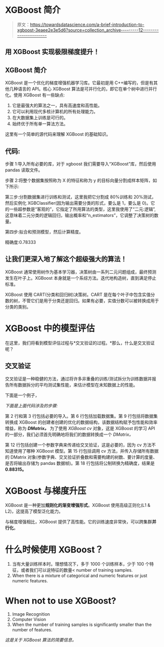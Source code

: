 # XGBoost 简介

> 原文：<https://towardsdatascience.com/a-brief-introduction-to-xgboost-3eaee2e3e5d6?source=collection_archive---------12----------------------->

## 用 XGBoost 实现极限梯度提升！

## XGBoost 简介

XGBoost 是一个优化的梯度增强机器学习库。它最初是用 C++编写的，但是有其他几种语言的 API。核心 XGBoost 算法是可并行化的，即它在单个树中进行并行化。使用 XGBoost 有一些缺点:

1.  它是最强大的算法之一，具有高速度和高性能。
2.  它可以利用现代多核计算机的所有处理能力。
3.  在大数据集上训练是可行的。
4.  始终优于所有单一算法方法。

这里有一个简单的源代码来理解 XGBoost 的基础知识。

## 代码:

步骤 1:导入所有必要的库，对于 xgboost 我们需要导入“XGBoost”库，然后使用 pandas 读取文件。

步骤 2:将整个数据集按照称为 X 的特征和称为 y 的目标向量分割成样本矩阵，如下所示:

第三步:分割数据集进行训练和测试，这里我把它分割成 80%训练和 20%测试，然后实例化 XGBClassifier(因为输出需要分类的形式，要么是 1，要么是 0)。它的一些超参数是“客观的”，它指定了所用算法的类型，这里我使用了“二元:逻辑”,这意味着二元分类的逻辑回归，输出概率和“n_estimators”，它调整了决策树的数量。

第四步:拟合和预测模型，然后计算精度。

精确度:0.78333

## 让我们更深入地了解这个超级强大的算法！

XGBoost 通常使用树作为基本学习器，决策树由一系列二元问题组成，最终预测发生在叶子上。XGBoost 本身就是一个系综方法。迭代地构造树，直到满足停止标准。

XGBoost 使用 CART(分类和回归树)决策树。CART 是在每个叶子中包含实值分数的树，不管它们是用于分类还是回归。如果有必要，实值分数可以被转换成用于分类的类别。

# XGBoost 中的模型评估

在这里，我们将看到模型评估过程与*交叉验证的过程。*那么，什么是交叉验证呢？

## 交叉验证

交叉验证是一种稳健的方法，通过将许多非重叠的训练/测试拆分为训练数据并报告所有数据拆分的平均测试集性能，来估计模型在未知数据上的性能。

下面是一个例子，

*下面是上面代码涉及的步骤:*

第 2 行和第 3 行包括必要的导入。第 6 行包括加载数据集。第 9 行包括将数据集转换成 XGBoost 的创建者创建的优化的数据结构，该数据结构赋予包性能和效率增益，称为 ***DMatrix。*** 为了使用 *XGBoost cv* 对象，这是 XGBoost 的学习 API 的一部分，我们必须首先明确地将我们的数据转换成一个 *DMatrix。*

第 12 行包括创建一个参数字典来传递给交叉验证，这是必要的，因为 cv 方法不知道使用了哪种 XGBoost 模型。第 15 行包括调用 cv 方法，并传入存储所有数据的 DMatrix 对象(参数字典、交叉验证折叠数和需要构建的树数、要计算的度量、是否将输出存储为 pandas 数据帧)。第 18 行包括将公制转换为精确度，结果是 **0.88315。**

# XGBoost 与梯度升压

XGBoost 是一种更加**规则化的渐变增强形式**。XGBoost 使用高级正则化(L1 & L2)，这提高了模型泛化能力。

与梯度增强相比，XGBoost 提供了高性能。它的训练速度非常快，可以跨集群**并行化**。

# 什么时候使用 XGBoost？

1.  当有大量训练样本时。理想情况下，多于 1000 个训练样本，少于 100 个特征，或者我们可以说特征的数量< number of training samples.
2.  When there is a mixture of categorical and numeric features or just numeric features.

# When not to use XGBoost?

1.  Image Recognition
2.  Computer Vision
3.  When the number of training samples is significantly smaller than the number of features.

*这是关于 XGBoost 算法的简要信息。*